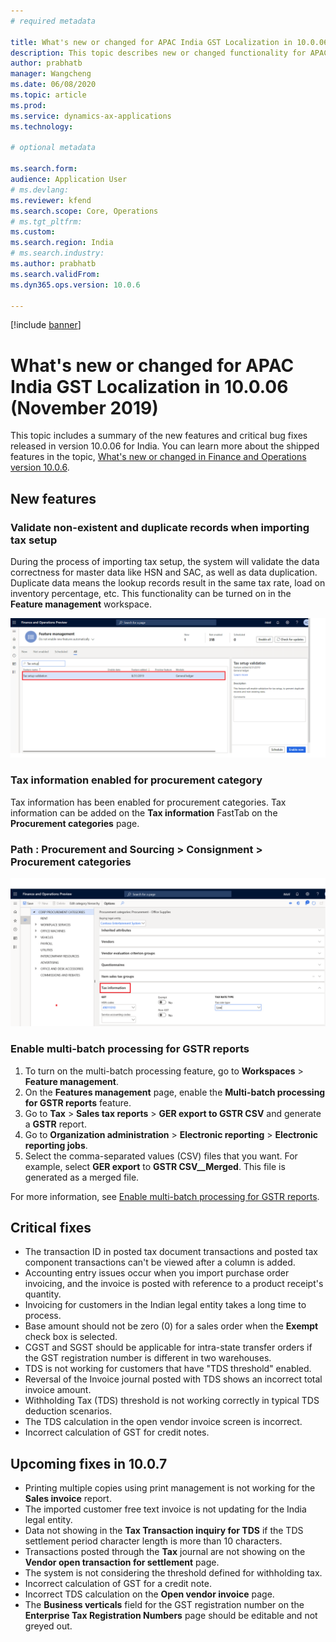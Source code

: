 ```yaml
---
# required metadata

title: What's new or changed for APAC India GST Localization in 10.0.06 (November 2019)
description: This topic describes new or changed functionality for APAC India GST features released in Dynamics 365 Finance version 10.0.06.
author: prabhatb
manager: Wangcheng
ms.date: 06/08/2020
ms.topic: article
ms.prod: 
ms.service: dynamics-ax-applications
ms.technology: 

# optional metadata

ms.search.form: 
audience: Application User
# ms.devlang: 
ms.reviewer: kfend 
ms.search.scope: Core, Operations
# ms.tgt_pltfrm: 
ms.custom: 
ms.search.region: India
# ms.search.industry: 
ms.author: prabhatb
ms.search.validFrom: 
ms.dyn365.ops.version: 10.0.6

---
```

[!include [banner](../includes/banner.md)]

# What's new or changed for APAC India GST Localization in 10.0.06 (November 2019)

This topic includes a summary of the new features and critical bug fixes released in version 10.0.06 for India. You can learn more about the shipped features in the topic, [What's new or changed in Finance and Operations version 10.0.6](../../fin-and-ops/get-started/whats-new-changed-10-0-6.md).

## New features
### Validate non-existent and duplicate records when importing tax setup 
During the process of importing tax setup, the system will validate the data correctness for master data like HSN and SAC, 
as well as data duplication. Duplicate data means the lookup records result in the same tax rate, load on inventory percentage, etc. 
This functionality can be turned on in the **Feature management** workspace.

![](media/GST-tax-setup-validation-1-10-0-06.PNG)

### Tax information enabled for procurement category
Tax information has been enabled for procurement categories. Tax information can be added on the **Tax information** FastTab on the **Procurement categories** page. 
### Path : Procurement and Sourcing > Consignment > Procurement categories 

![](media/GST-tax-setup-validation-2-10-0-06.png)
 
### Enable multi-batch processing for GSTR reports

1. To turn on the multi-batch processing feature, go to **Workspaces** > **Feature management**.
2. On the **Features management** page, enable the **Multi-batch processing for GSTR reports** feature.
3. Go to **Tax** > **Sales tax reports** > **GER export to GSTR CSV** and generate a **GSTR** report.
3. Go to **Organization administration** > **Electronic reporting** > **Electronic reporting jobs**. 
4. Select the comma-separated values (CSV) files that you want.
   For example, select **GER export** to **GSTR CSV__Merged**. This file is generated as a merged file. 

 For more information, see [Enable multi-batch processing for GSTR reports](apac-ind-gst-multi-batch-processing-gstr-return.md).

## Critical fixes 

-	The transaction ID in posted tax document transactions and posted tax component transactions can't be viewed after a column is added.
-	Accounting entry issues occur when you import purchase order invoicing, and the invoice is posted with reference to a product receipt's quantity. 
-	Invoicing for customers in the Indian legal entity takes a long time to process.   
-	Base amount should not be zero (0) for a sales order when the **Exempt** check box is selected.   
-	CGST and SGST should be applicable for intra-state transfer orders if the GST registration number is different in two warehouses.
-	TDS is not working for customers that have "TDS threshold" enabled.   
-	Reversal of the Invoice journal posted with TDS shows an incorrect total invoice amount.  
-	Withholding Tax (TDS) threshold is not working correctly in typical TDS deduction scenarios.   
-	The TDS calculation in the open vendor invoice screen is incorrect.   
-	Incorrect calculation of GST for credit notes.   

## Upcoming fixes in 10.0.7 

- Printing multiple copies using print management is not working for the **Sales invoice** report.  
-	The imported customer free text invoice is not updating for the India legal entity.  
-	Data not showing in the **Tax Transaction inquiry for TDS** if the TDS settlement period character length is more than 10 characters. 
-	Transactions posted through the **Tax** journal are not showing on the **Vendor open transaction for settlement** page. 
-	The system is not considering the threshold defined for withholding tax.
-	Incorrect calculation of GST for a credit note. 
-	Incorrect TDS calculation on the **Open vendor invoice** page.  
-	The **Business verticals** field for the GST registration number on the **Enterprise Tax Registration Numbers** page should be editable and not greyed out. 

